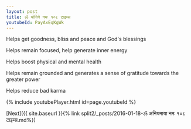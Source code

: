```yaml
---
layout: post
title: ॐ योगिने नमः १०८ टाइम्स
youtubeId: PayAxEqKgWk
---
```

 
 
Helps get goodness, bliss and peace and God's blessings
 
Helps remain focused, help generate inner energy 
 
Helps boost physical and mental health 
 
Helps remain grounded and generates a sense of gratitude towards the greater power 
 
Helps reduce bad karma
 
 
 
 


{% include youtubePlayer.html id=page.youtubeId %}
 
[Next]({{ site.baseurl }}{% link  split2/_posts/2016-01-18-ॐ अनियमाया नमः  १०८ टाइम्स.md%})
 
